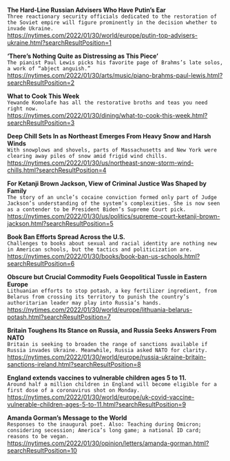 **The Hard-Line Russian Advisers Who Have Putin’s Ear**\
`Three reactionary security officials dedicated to the restoration of the Soviet empire will figure prominently in the decision whether to invade Ukraine.`\
https://nytimes.com/2022/01/30/world/europe/putin-top-advisers-ukraine.html?searchResultPosition=1

**‘There’s Nothing Quite as Distressing as This Piece’**\
`The pianist Paul Lewis picks his favorite page of Brahms’s late solos, a work of “abject anguish.”`\
https://nytimes.com/2022/01/30/arts/music/piano-brahms-paul-lewis.html?searchResultPosition=2

**What to Cook This Week**\
`Yewande Komolafe has all the restorative broths and teas you need right now.`\
https://nytimes.com/2022/01/30/dining/what-to-cook-this-week.html?searchResultPosition=3

**Deep Chill Sets In as Northeast Emerges From Heavy Snow and Harsh Winds**\
`With snowplows and shovels, parts of Massachusetts and New York were clearing away piles of snow amid frigid wind chills.`\
https://nytimes.com/2022/01/30/us/northeast-snow-storm-wind-chills.html?searchResultPosition=4

**For Ketanji Brown Jackson, View of Criminal Justice Was Shaped by Family**\
`The story of an uncle’s cocaine conviction formed only part of Judge Jackson’s understanding of the system’s complexities. She is now seen as a contender to be President Biden’s Supreme Court pick.`\
https://nytimes.com/2022/01/30/us/politics/supreme-court-ketanji-brown-jackson.html?searchResultPosition=5

**Book Ban Efforts Spread Across the U.S.**\
`Challenges to books about sexual and racial identity are nothing new in American schools, but the tactics and politicization are.`\
https://nytimes.com/2022/01/30/books/book-ban-us-schools.html?searchResultPosition=6

**Obscure but Crucial Commodity Fuels Geopolitical Tussle in Eastern Europe**\
`Lithuanian efforts to stop potash, a key fertilizer ingredient, from Belarus from crossing its territory to punish the country’s authoritarian leader may play into Russia’s hands.`\
https://nytimes.com/2022/01/30/world/europe/lithuania-belarus-potash.html?searchResultPosition=7

**Britain Toughens Its Stance on Russia, and Russia Seeks Answers From NATO**\
`Britain is seeking to broaden the range of sanctions available if Russia invades Ukraine. Meanwhile, Russia asked NATO for clarity.`\
https://nytimes.com/2022/01/30/world/europe/russia-ukraine-britain-sanctions-ireland.html?searchResultPosition=8

**England extends vaccines to vulnerable children ages 5 to 11.**\
`Around half a million children in England will become eligible for a first dose of a coronavirus shot on Monday.`\
https://nytimes.com/2022/01/30/world/europe/uk-covid-vaccine-vulnerable-children-ages-5-to-11.html?searchResultPosition=9

**Amanda Gorman’s Message to the World**\
`Responses to the inaugural poet. Also: Teaching during Omicron; considering secession; America’s long game; a national ID card; reasons to be vegan.`\
https://nytimes.com/2022/01/30/opinion/letters/amanda-gorman.html?searchResultPosition=10


